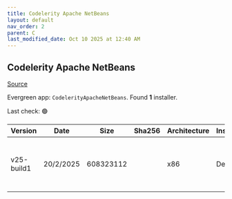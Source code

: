 ```yaml
---
title: Codelerity Apache NetBeans
layout: default
nav_order: 2
parent: C
last_modified_date: Oct 10 2025 at 12:40 AM
---
```


## Codelerity Apache NetBeans

[Source](https://www.codelerity.com/netbeans/)

Evergreen app: `CodelerityApacheNetBeans`. Found **1** installer.

Last check: 🟢

| Version    | Date      | Size      | Sha256 | Architecture | InstallerType | Type | URI                                                                                                                                                                                                            |
| ---------- | --------- | --------- | ------ | ------------ | ------------- | ---- | -------------------------------------------------------------------------------------------------------------------------------------------------------------------------------------------------------------- |
| v25-build1 | 20/2/2025 | 608323112 |        | x86          | Default       | exe  | [https://github.com/codelerity/netbeans-installers/releases/download/v25-build1/Apache-NetBeans-25.exe](https://github.com/codelerity/netbeans-installers/releases/download/v25-build1/Apache-NetBeans-25.exe) |
